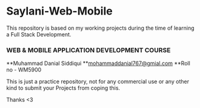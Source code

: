 # Saylani-Web-Mobile
This repository is based on my working projects during the time of learning a Full Stack Development.

### WEB & MOBILE APPLICATION DEVELOPMENT COURSE

**Muhammad Danial Siddiqui
**mohammaddanial767@gmial.com
**Roll no - WM5900


This is just a practice repository, not for any commercial use or any other kind to submit your Projects from coping this.

Thanks <3 
